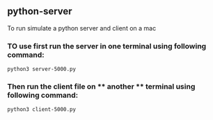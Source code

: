 ## python-server
To run simulate a python server and client on a mac

### TO use first run the server in one terminal using following command: <br>
```python3 server-5000.py```

### Then run the client file on ** another ** terminal using following command: <br>
```python3 client-5000.py```
